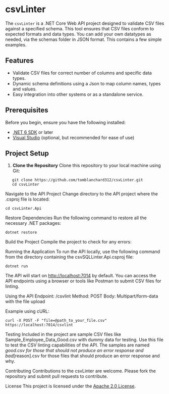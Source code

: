 # csvLinter

The `csvLinter` is a .NET Core Web API project designed to validate CSV files against a specified schema. This tool ensures that CSV files conform to expected formats and data types.
You can add your own datatypes as needed, via the schemas folder in JSON format. This contains a few simple examples.

## Features

- Validate CSV files for correct number of columns and specific data types.
- Dynamic schema definitions using a Json to map column names, types and values.
- Easy integration into other systems or as a standalone service.

## Prerequisites

Before you begin, ensure you have the following installed:
- [.NET 6 SDK](https://dotnet.microsoft.com/download) or later
- [Visual Studio](https://visualstudio.microsoft.com/) (optional, but recommended for ease of use)

## Project Setup

1. **Clone the Repository**
   Clone this repository to your local machine using Git:
```
   git clone https://github.com/tomblanchard312/csvLinter.git
   cd csvLinter
```

Navigate to the API Project
Change directory to the API project where the .csproj file is located:

```
cd csvLinter.Api
```
Restore Dependencies
Run the following command to restore all the necessary .NET packages:
```
dotnet restore
```
Build the Project
Compile the project to check for any errors:

Running the Application
To run the API locally, use the following command from the directory containing the csvSQLLinter.Api.csproj file:

```
dotnet run
```
The API will start on [http://localhost:7014](https://localhost:7014/) by default. You can access the API endpoints using a browser or tools like Postman to submit CSV files for linting.

Using the API
Endpoint: /csvlint
Method: POST
Body: Multipart/form-data with the file upload

Example using cURL:
```
curl -X POST -F "file=@path_to_your_file.csv" https://localhost:7014/csvlint
```
Testing
Included in the project are sample CSV files like Sample_Employee_Data_Good.csv with dummy data for testing. Use this file to test the CSV linting capabilities of the API.
The samples are named _good.csv for those that should not produce an error response and bad_[reason].csv for those files that should produce an error response and why.

Contributing
Contributions to the csvLinter are welcome. Please fork the repository and submit pull requests to contribute.

License
This project is licensed under the [Apache 2.0 License](LICENSE).


